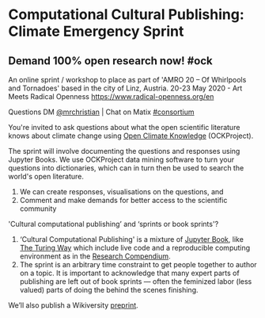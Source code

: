 # Computational Cultural Publishing: Climate Emergency Sprint

## Demand 100% open research now! #ock

An online sprint / workshop to place as part of 'AMRO 20 – Of Whirlpools and Tornadoes' based in the city of Linz, Austria. 20-23 May 2020 - Art Meets Radical Openness https://www.radical-openness.org/en

Questions DM [@mrchristian](https://twitter.com/mrchristian99) | Chat on Matix [#consortium](https://matrix.to/#/!FiKFsTGrfPrQGYZaFZ:matrix.org?via=matrix.org)

You're invited to ask questions about what the open scientific literature knows about climate change using [Open Climate Knowledge](https://github.com/OCKProject/climate) (OCKProject).

The sprint will involve documenting the questions and responses using Jupyter Books. We use OCKProject data mining software to turn your questions into dictionaries, which can in turn then be used to search the world's open literature.

 1. We can create responses, visualisations on the questions, and
 2. Comment and make demands for better access to the scientific community

'Cultural computational publishing’ and ‘sprints or book sprints'?

 1. ‘Cultural Computational Publishing' is a mixture of [Jupyter Book](https://jupyterbook.org/intro.html), like [The Turing Way](https://the-turing-way.netlify.app/introduction/introduction.html) which include live code and a reproducible computing environment as in the [Research Compendium](https://research-compendium.science/).
 2. The sprint is an arbitrary time constraint to get people together to author on a topic. It is important to acknowledge that many expert parts of publishing are left out of book sprints — often the feminized labor (less valued) parts of doing the behind the scenes finishing.
 
We’ll also publish a Wikiversity [preprint](https://en.wikiversity.org/wiki/WikiJournal_Preprints/Cultural_Computational_Publishing:_A_Sprint).
